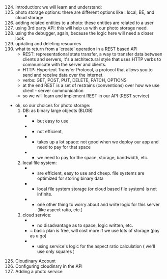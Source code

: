 124. Introduction:
we will learn and understand:
1. photo storage options: there are different options like : local, BE, and cloud storage
2. adding related entities to a photo: these entities are related to a user
3. using 3rd party API: this will help us with our photo storage need.
4. using the debugger, again, because the logic here will need a closer look 
5. updating and deleting resources
6. what to return from a 'create' operation in a REST based API
    * REST: representational state transfer, a way to transfer data between clients and servers, it's a architectural style that uses HTTP verbs to communicate with the server and clients.
    * HTTP: Hypertext Transfer Protocol, a protocol that allows you to send and receive data over the internet.
    * verbs: GET, POST, PUT, DELETE, PATCH, OPTIONS
    * at the end REST is a set of restrains (conventions) over how we use client - server communication 
    * so we will learn and implement REST in our API (REST service)

* ok, so our choices for photo storage:
    1. DB: as binary large objects (BLOB)
        * + but easy to use
        * - not efficient, 
        * - takes up a lot space: not good when we deploy our app and need to pay for that space
        * - we need to pay for the space, storage, bandwidth, etc.
    2. local file system:
        * + are efficient, easy to use and cheep. file systems are optimized for storing binary data
        * - local file system storage (or cloud based file system) is not infinite.
        * - one other thing to worry about and write logic for this server (like aspect ratio, etc.)
    3. cloud service:
        * + no disadvantage as to space, logic written, etc.
        * ~ basic plan is free, will cost more if we use lots of storage (pay as u go)
        * + using service's logic for the aspect ratio calculation ( we'll use only squares )

125. Cloudinary Account
126. Configuring cloudinary in the API
127. Adding a photo service